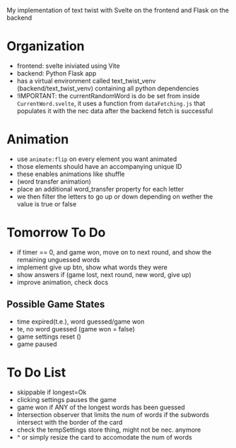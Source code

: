 My implementation of text twist with Svelte on the frontend and Flask on the backend

# Organization

- frontend: svelte iniviated using Vite
- backend: Python Flask app
- has a virtual environment called text_twist_venv (backend/text_twist_venv) containing all python dependencies
- !IMPORTANT: the currentRandomWord is do be set from inside `CurrentWord.svelte`, it uses a function from `dataFetching.js` that populates it with the nec data after the backend fetch is successful

# Animation

- use `animate:flip` on every element you want animated
- those elements should have an accompanying unique ID
- these enables animations like shuffle
- (word transfer animation)
- place an additional word_transfer property for each letter
- we then filter the letters to go up or down depending on wether the value is true or false

# Tomorrow To Do

- if timer == 0, and game won, move on to next round, and show the remaining unguessed words
- implement give up btn, show what words they were
- show answers if (game lost, next round, new word, give up)
- improve animation, check docs

## Possible Game States

- time expired(t.e.), word guessed/game won
- te, no word guessed (game won = false)
- game settings reset ()
- game paused

# To Do List

- skippable if longest=Ok
- clicking settings pauses the game
- game won if ANY of the longest words has been guessed
- Intersection observer that limits the num of words if the subwords intersect with the border of the card
- check the tempSettings store thing, might not be nec. anymore
- ^ or simply resize the card to accomodate the num of words
